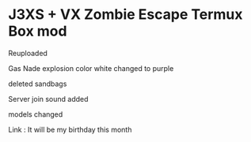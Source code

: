 # J3XS + VX Zombie Escape Termux Box mod
Reuploaded

Gas Nade explosion color white changed to purple

deleted sandbags

Server join sound added

models changed

Link : It will be my birthday this month
